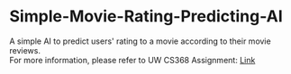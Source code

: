 # Simple-Movie-Rating-Predicting-AI
A simple AI to predict users' rating to a movie according to their movie reviews.  
For more information, please refer to UW CS368 Assignment: [Link](https://docs.google.com/document/d/1yOCK9iwNpx5-Ml102b1IwtWDSJwa_DDWpsfI0MEeFco/edit)
